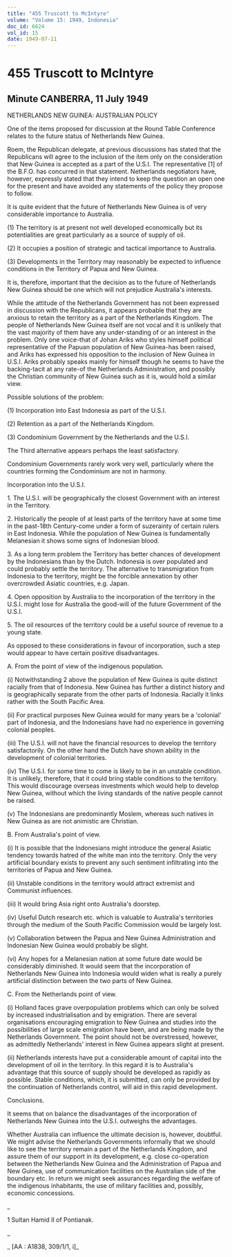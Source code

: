 ```yaml
---
title: "455 Truscott to McIntyre"
volume: "Volume 15: 1949, Indonesia"
doc_id: 6624
vol_id: 15
date: 1949-07-11
---
```


# 455 Truscott to McIntyre

## Minute CANBERRA, 11 July 1949

NETHERLANDS NEW GUINEA: AUSTRALIAN POLICY

One of the items proposed for discussion at the Round Table Conference relates to the future status of Netherlands New Guinea.

Roem, the Republican delegate, at previous discussions has stated that the Republicans will agree to the inclusion of the item only on the consideration that New Guinea is accepted as a part of the U.S.I. The representative [1] of the B.F.O. has concurred in that statement. Netherlands negotiators have, however, expressly stated that they intend to keep the question an open one for the present and have avoided any statements of the policy they propose to follow.

It is quite evident that the future of Netherlands New Guinea is of very considerable importance to Australia.

(1) The territory is at present not well developed economically but its potentialities are great particularly as a source of supply of oil.

(2) It occupies a position of strategic and tactical importance to Australia.

(3) Developments in the Territory may reasonably be expected to influence conditions in the Territory of Papua and New Guinea.

It is, therefore, important that the decision as to the future of Netherlands New Guinea should be one which will not prejudice Australia's interests.

While the attitude of the Netherlands Government has not been expressed in discussion with the Republicans, it appears probable that they are anxious to retain the territory as a part of the Netherlands Kingdom. The people of Netherlands New Guinea itself are not vocal and it is unlikely that the vast majority of them have any under-standing of or an interest in the problem. Only one voice-that of Johan Ariks who styles himself political representative of the Papuan population of New Guinea-has been raised, and Ariks has expressed his opposition to the inclusion of New Guinea in U.S.I. Ariks probably speaks mainly for himself though he seems to have the backing-tacit at any rate-of the Netherlands Administration, and possibly the Christian community of New Guinea such as it is, would hold a similar view.

Possible solutions of the problem:

(1) Incorporation into East Indonesia as part of the U.S.I.

(2) Retention as a part of the Netherlands Kingdom.

(3) Condominium Government by the Netherlands and the U.S.I.

The Third alternative appears perhaps the least satisfactory.

Condominium Governments rarely work very well, particularly where the countries forming the Condominium are not in harmony.

Incorporation into the U.S.I.

1\. The U.S.I. will be geographically the closest Government with an interest in the Territory.

2\. Historically the people of at least parts of the territory have at some time in the past-18th Century-come under a form of suzerainty of certain rulers in East Indonesia. While the population of New Guinea is fundamentally Melanesian it shows some signs of Indonesian blood.

3\. As a long term problem the Territory has better chances of development by the Indonesians than by the Dutch. Indonesia is over populated and could probably settle the territory. The alternative to transmigration from Indonesia to the territory, might be the forcible annexation by other overcrowded Asiatic countries, e.g. Japan.

4\. Open opposition by Australia to the incorporation of the territory in the U.S.I. might lose for Australia the good-will of the future Government of the U.S.I.

5\. The oil resources of the territory could be a useful source of revenue to a young state.

As opposed to these considerations in favour of incorporation, such a step would appear to have certain positive disadvantages.

A. From the point of view of the indigenous population.

(i) Notwithstanding 2 above the population of New Guinea is quite distinct racially from that of Indonesia. New Guinea has further a distinct history and is geographically separate from the other parts of Indonesia. Racially it links rather with the South Pacific Area.

(ii) For practical purposes New Guinea would for many years be a 'colonial' part of Indonesia, and the Indonesians have had no experience in governing colonial peoples.

(iii) The U.S.I. will not have the financial resources to develop the territory satisfactorily. On the other hand the Dutch have shown ability in the development of colonial territories.

(iv) The U.S.I. for some time to come is likely to be in an unstable condition. It is unlikely, therefore, that it could bring stable conditions to the territory. This would discourage overseas investments which would help to develop New Guinea, without which the living standards of the native people cannot be raised.

(v) The Indonesians are predominantly Moslem, whereas such natives in New Guinea as are not animistic are Christian.

B. From Australia's point of view.

(i) It is possible that the Indonesians might introduce the general Asiatic tendency towards hatred of the white man into the territory. Only the very artificial boundary exists to prevent any such sentiment infiltrating into the territories of Papua and New Guinea.

(ii) Unstable conditions in the territory would attract extremist and Communist influences.

(iii) It would bring Asia right onto Australia's doorstep.

(iv) Useful Dutch research etc. which is valuable to Australia's territories through the medium of the South Pacific Commission would be largely lost.

(v) Collaboration between the Papua and New Guinea Administration and Indonesian New Guinea would probably be slight.

(vi) Any hopes for a Melanesian nation at some future date would be considerably diminished. It would seem that the incorporation of Netherlands New Guinea into Indonesia would widen what is really a purely artificial distinction between the two parts of New Guinea.

C. From the Netherlands point of view.

(i) Holland faces grave overpopulation problems which can only be solved by increased industrialisation and by emigration. There are several organisations encouraging emigration to New Guinea and studies into the possibilities of large scale emigration have been, and are being made by the Netherlands Government. The point should not be overstressed, however, as admittedly Netherlands' interest in New Guinea appears slight at present.

(ii) Netherlands interests have put a considerable amount of capital into the development of oil in the territory. In this regard it is to Australia's advantage that this source of supply should be developed as rapidly as possible. Stable conditions, which, it is submitted, can only be provided by the continuation of Netherlands control, will aid in this rapid development.

Conclusions.

It seems that on balance the disadvantages of the incorporation of Netherlands New Guinea into the U.S.I. outweighs the advantages.

Whether Australia can influence the ultimate decision is, however, doubtful. We might advise the Netherlands Governments informally that we should like to see the territory remain a part of the Netherlands Kingdom, and assure them of our support in its development, e.g. close co-operation between the Netherlands New Guinea and the Administration of Papua and New Guinea, use of communication facilities on the Australian side of the boundary etc. In return we might seek assurances regarding the welfare of the indigenous inhabitants, the use of military facilities and, possibly, economic concessions.

_

1 Sultan Hamid II of Pontianak.

_

_ [AA : A1838, 309/1/1, i]_
